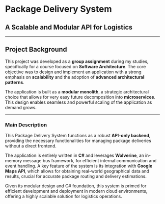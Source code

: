 # Package Delivery System

## A Scalable and Modular API for Logistics

---

## **Project Background**

This project was developed as a **group assignment** during my studies, specifically for a course focused on **Software Architecture**. The core objective was to design and implement an application with a strong emphasis on **scalability** and the adoption of **advanced architectural patterns**.

The application is built as a **modular monolith**, a strategic architectural choice that allows for very easy future decomposition into **microservices**. This design enables seamless and powerful scaling of the application as demand grows.

---

### **Main Description**

This Package Delivery System functions as a robust **API-only backend**, providing the necessary functionalities for managing package deliveries without a direct frontend.

The application is entirely written in **C#** and leverages **Wolverine**, an in-memory message bus framework, for efficient internal communication and event handling. A key feature of the system is its integration with **Google Maps API**, which allows for obtaining real-world geographical data and results, crucial for accurate package routing and delivery estimations.

Given its modular design and C# foundation, this system is primed for efficient development and deployment in modern cloud environments, offering a highly scalable solution for logistics operations.
